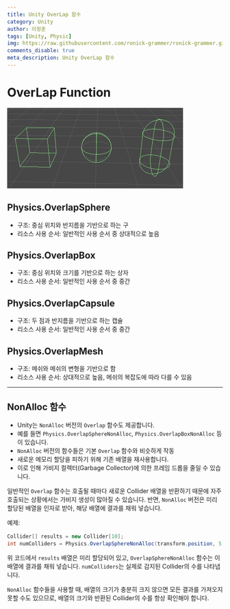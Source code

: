 ```yaml
---
title: Unity OverLap 함수
category: Unity
author: 이정훈
tags: [Unity, Physic]
img: https://raw.githubusercontent.com/ronick-grammer/ronick-grammer.github.io/main/assets/images/1-2-overlapping%20checker/unity-collider-types.png
comments_disable: true
meta_description: Unity OverLap 함수
---
```

# OverLap Function
![](https://raw.githubusercontent.com/ronick-grammer/ronick-grammer.github.io/main/assets/images/1-2-overlapping%20checker/unity-collider-types.png)

## Physics.OverlapSphere
- 구조: 중심 위치와 반지름을 기반으로 하는 구
- 리소스 사용 순서: 일반적인 사용 순서 중 상대적으로 높음

## Physics.OverlapBox
- 구조: 중심 위치와 크기를 기반으로 하는 상자
- 리소스 사용 순서: 일반적인 사용 순서 중 중간

## Physics.OverlapCapsule
- 구조: 두 점과 반지름을 기반으로 하는 캡슐
- 리소스 사용 순서: 일반적인 사용 순서 중 중간

## Physics.OverlapMesh
- 구조: 메쉬와 메쉬의 변형을 기반으로 함
- 리소스 사용 순서: 상대적으로 높음, 메쉬의 복잡도에 따라 다를 수 있음

---

## NonAlloc 함수
- Unity는 `NonAlloc` 버전의 `Overlap` 함수도 제공합니다. 
- 예를 들면 `Physics.OverlapSphereNonAlloc`, `Physics.OverlapBoxNonAlloc` 등이 있습니다. 
- `NonAlloc` 버전의 함수들은 기본 `Overlap` 함수와 비슷하게 작동
- 새로운 메모리 할당을 피하기 위해 기존 배열을 재사용합니다. 
- 이로 인해 가비지 컬렉터(Garbage Collector)에 의한 프레임 드롭을 줄일 수 있습니다.

일반적인 `Overlap` 함수는 호출될 때마다 새로운 Collider 배열을 반환하기 때문에 자주 호출되는 상황에서는 가비지 생성이 많아질 수 있습니다. 반면, `NonAlloc` 버전은 미리 할당된 배열을 인자로 받아, 해당 배열에 결과를 채워 넣습니다.

예제:
```csharp
Collider[] results = new Collider[10];
int numColliders = Physics.OverlapSphereNonAlloc(transform.position, 5.0f, results);
```

위 코드에서 `results` 배열은 미리 할당되어 있고, `OverlapSphereNonAlloc` 함수는 이 배열에 결과를 채워 넣습니다. `numColliders`는 실제로 감지된 Collider의 수를 나타냅니다.

`NonAlloc` 함수들을 사용할 때, 배열의 크기가 충분히 크지 않으면 모든 결과를 가져오지 못할 수도 있으므로, 배열의 크기와 반환된 Collider의 수를 항상 확인해야 합니다.